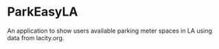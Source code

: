# ParkEasyLA
An application to show users available parking meter spaces in LA using data
from lacity.org.